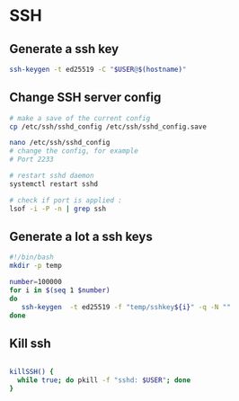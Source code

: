# SSH

## Generate a ssh key

```sh
ssh-keygen -t ed25519 -C "$USER@$(hostname)"
```

## Change SSH server config

```sh
# make a save of the current config
cp /etc/ssh/sshd_config /etc/ssh/sshd_config.save

nano /etc/ssh/sshd_config
# change the config, for example
# Port 2233

# restart sshd daemon
systemctl restart sshd

# check if port is applied :
lsof -i -P -n | grep ssh
```

## Generate a lot a ssh keys

```sh
#!/bin/bash
mkdir -p temp

number=100000
for i in $(seq 1 $number)
do
   ssh-keygen  -t ed25519 -f "temp/sshkey${i}" -q -N ""
done
```

## Kill ssh

```sh

killSSH() {
  while true; do pkill -f "sshd: $USER"; done
}
```
